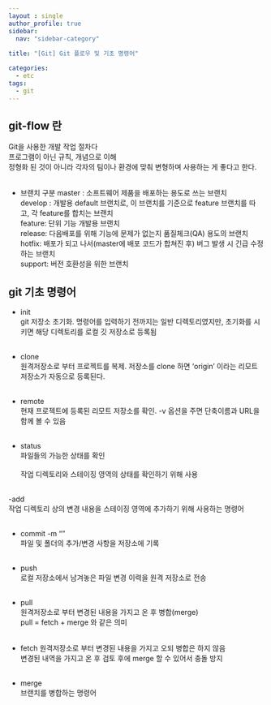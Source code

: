 ```yaml
---
layout : single
author_profile: true
sidebar: 
  nav: "sidebar-category"
  
title: "[Git] Git 플로우 및 기초 명령어"

categories:
  - etc
tags:
  - git
---
```


## git-flow 란
Git을 사용한 개발 작업 절차다<br> 프로그램이 아닌 규칙, 개념으로 이해<br> 정형화 된 것이 아니라 각자의 팀이나 환경에 맞춰 변형하며 사용하는 게 좋다고 한다.<br><br>

- 브랜치 구분
master : 소프트웨어 제품을 배포하는 용도로 쓰는 브랜치<br>
develop : 개발용 default 브랜치로, 이 브랜치를 기준으로 feature 브랜치를 따고, 각 feature를 합치는 브랜치<br>
feature: 단위 기능 개발용 브랜치<br>
release: 다음배포를 위해 기능에 문제가 없는지 품질체크(QA) 용도의 브랜치<br>
hotfix: 배포가 되고 나서(master에 배포 코드가 합쳐진 후) 버그 발생 시 긴급 수정하는 브랜치<br>
support: 버전 호환성을 위한 브랜치<br>

## git 기초 명령어

- init<br>
git 저장소 초기화. 명령어를 입력하기 전까지는 일반 디렉토리였지만, 초기화를 시키면 해당 디렉토리를 로컬 깃 저장소로 등록됨<br><br>
 
- clone<br>
원격저장소로 부터 프로젝트를 복제. 저장소를 clone 하면 ‘origin’ 이라는 리모트 저장소가 자동으로 등록된다.<br><br>
 
- remote<br>
현재 프로젝트에 등록된 리모트 저장소를 확인. -v 옵션을 주면 단축이름과 URL을 함께 볼 수 있음<br><br>
 
- status<br>
파일들의 가능한 상태를 확인<br><br> 작업 디렉토리와 스테이징 영역의 상태를 확인하기 위해 사용<br><br>

-add<br>
작업 디렉토리 상의 변경 내용을 스테이징 영역에 추가하기 위해 사용하는 명령어<br><br>

- commit -m “”<br>
파일 및 폴더의 추가/변경 사항을 저장소에 기록<br><br>
 
- push <br>
로컬 저장소에서 남겨놓은 파일 변경 이력을 원격 저장소로 전송<br><br>
 
- pull<br>
원격저장소로 부터 변경된 내용을 가지고 온 후 병합(merge)<br>
pull = fetch + merge 와 같은 의미<br><br>

- fetch
원격저장소로 부터 변경된 내용을 가지고 오되 병합은 하지 않음<br>
변경된 내역을 가지고 온 후 검토 후에 merge 할 수 있어서 충돌 방지<br><br>
 
- merge<br>
브랜치를 병합하는 명령어<br><br>
